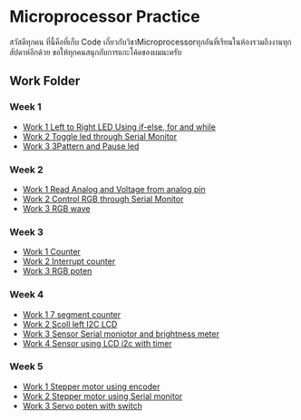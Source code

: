 # Microprocessor Practice
สวัสดีทุกคน ที่นี้คือที่เก็บ Code เกี่ยวกับวิชาMicroprocessorทุกอันที่เรียนในห้องรวมถึงงานทุกสัปดาห์อีกด้วย
ขอให้ทุกคนสนุกกับการแกะโค้ดของผมนะครับ

## Work Folder
### Week 1
 - [Work 1 Left to Right LED Using if-else, for and while](https://github.com/Armmy2530/Microprocessor_practice/tree/main/Week1/Work1)
 - [Work 2 Toggle led through Serial Monitor](https://github.com/Armmy2530/Microprocessor_practice/blob/main/Week1/Work2/Toggle%20led%20through%20Serial%20Monitor.ino)
 - [Work 3 3Pattern and Pause led](https://github.com/Armmy2530/Microprocessor_practice/blob/main/Week1/Work3/Pattern%20and%20Pause%20led.ino)
### Week 2
 - [Work 1 Read Analog and Voltage from analog pin](https://github.com/Armmy2530/Microprocessor_practice/blob/main/Week2/Work1/PWM_test2.1.ino)
 - [Work 2 Control RGB through Serial Monitor](https://github.com/Armmy2530/Microprocessor_practice/blob/main/Week2/Work2/PWM_test2.2.ino)
 - [Work 3 RGB wave](https://github.com/Armmy2530/Microprocessor_practice/blob/main/Week2/Work3/PWM_test2.3.ino)
### Week 3
 - [Work 1 Counter](https://github.com/Armmy2530/Microprocessor_practice/blob/main/Week3/Work1/Work1.ino)
 - [Work 2 Interrupt counter](https://github.com/Armmy2530/Microprocessor_practice/blob/main/Week3/Work2/Work2.ino)
 - [Work 3 RGB poten](https://github.com/Armmy2530/Microprocessor_practice/blob/main/Week3/Work3/Work3.ino)
### Week 4
 - [Work 1 7 segment counter](https://github.com/Armmy2530/Microprocessor_practice/blob/main/Week4/Work1/Work1.ino)
 - [Work 2 Scoll left I2C LCD](https://github.com/Armmy2530/Microprocessor_practice/blob/main/Week4/Work2/Work2.ino)
 - [Work 3 Sensor Serial moniotor and brightness meter](https://github.com/Armmy2530/Microprocessor_practice/blob/main/Week4/Work3/Work3.ino)
 - [Work 4 Sensor using LCD i2c with timer](https://github.com/Armmy2530/Microprocessor_practice/blob/main/Week4/Work4/Work4.ino)
 ### Week 5
 - [Work 1 Stepper motor using encoder](https://github.com/Armmy2530/Microprocessor_practice/blob/main/Week5/Work1/Work1.ino)
 - [Work 2 Stepper motor using Serial monitor](https://github.com/Armmy2530/Microprocessor_practice/blob/main/Week5/Work2/Work2.ino)
 - [Work 3 Servo poten with switch](https://github.com/Armmy2530/Microprocessor_practice/blob/main/Week5/Work3/Work3.ino)
